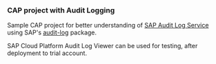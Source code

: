 ### CAP project with Audit Logging

Sample CAP project for better understanding of [SAP Audit Log Service](https://help.sap.com/viewer/080fabc6cae6423fb45fca7752adb61e/1910b/en-US/2a1c2492fa70497fa877b78cdf3a29be.html) using SAP's [audit-log](https://www.npmjs.com/package/@sap/audit-logging) package.

SAP Cloud Platform Audit Log Viewer can be used for testing, after deployment to trial account. 